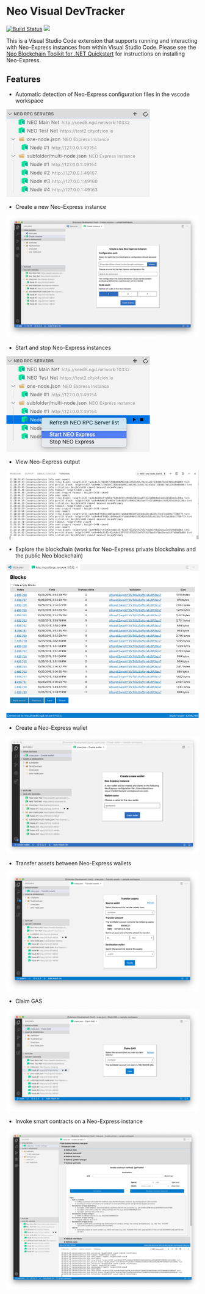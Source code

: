# Neo Visual DevTracker

[![Build Status](https://dev.azure.com/NGDSeattle/Public/_apis/build/status/neo-project.neo-visual-tracker?branchName=master)](https://dev.azure.com/NGDSeattle/Public/_build/latest?definitionId=28&branchName=master)
[![](https://vsmarketplacebadge.apphb.com/version-short/ngd-seattle.neo-visual-devtracker.svg)](https://marketplace.visualstudio.com/items?itemName=ngd-seattle.neo-visual-devtracker)

This is a Visual Studio Code extension that supports running and interacting with Neo-Express instances from within
Visual Studio Code. Please see the
[Neo Blockchain Toolkit for .NET Quickstart](https://github.com/neo-project/neo-blockchain-toolkit/blob/master/quickstart.md)
for instructions on installing Neo-Express.

## Features

* Automatic detection of Neo-Express configuration files in the vscode workspace

![Neo-Express config detection](https://raw.githubusercontent.com/neo-project/neo-visual-tracker/master/images/feature-detect.png)

* Create a new Neo-Express instance 

![Create instance](https://raw.githubusercontent.com/neo-project/neo-visual-tracker/master/images/feature-create.png)

* Start and stop Neo-Express instances 

![Starting and stopping Neo-Express instances](https://raw.githubusercontent.com/neo-project/neo-visual-tracker/master/images/feature-start-stop.png)

* View Neo-Express output

![Neo-Express output shown in vscode terminal](https://raw.githubusercontent.com/neo-project/neo-visual-tracker/master/images/feature-terminal.png)

* Explore the blockchain (works for Neo-Express private blockchains and the public Neo blockchain)

![Built-in blockchain explorer](https://raw.githubusercontent.com/neo-project/neo-visual-tracker/master/images/feature-block-explorer.png)

* Create a Neo-Express wallet 

![Neo-Express wallet creation](https://raw.githubusercontent.com/neo-project/neo-visual-tracker/master/images/feature-create-wallet.png)

* Transfer assets between Neo-Express wallets

![Transfer assets](https://raw.githubusercontent.com/neo-project/neo-visual-tracker/master/images/feature-transfer.png)

* Claim GAS

![Claiming GAS](https://raw.githubusercontent.com/neo-project/neo-visual-tracker/master/images/feature-claim.png)

* Invoke smart contracts on a Neo-Express instance

![Contract invocation](https://raw.githubusercontent.com/neo-project/neo-visual-tracker/master/images/feature-invoke.png)
